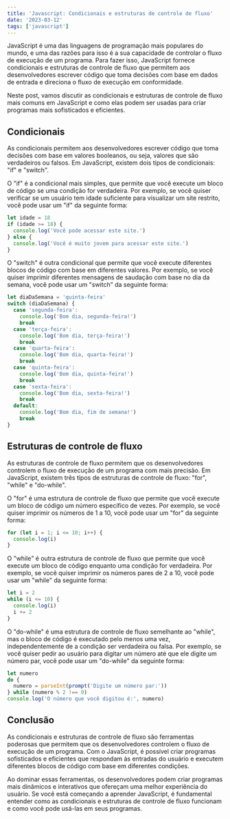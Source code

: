 ```yaml
---
title: 'Javascript: Condicionais e estruturas de controle de fluxo'
date: '2023-03-12'
tags: ['javascript']
---
```


JavaScript é uma das linguagens de programação mais populares do mundo, e uma das razões para isso é a sua capacidade de controlar o fluxo de execução de um programa. Para fazer isso, JavaScript fornece condicionais e estruturas de controle de fluxo que permitem aos desenvolvedores escrever código que toma decisões com base em dados de entrada e direciona o fluxo de execução em conformidade.

Neste post, vamos discutir as condicionais e estruturas de controle de fluxo mais comuns em JavaScript e como elas podem ser usadas para criar programas mais sofisticados e eficientes.

## Condicionais

As condicionais permitem aos desenvolvedores escrever código que toma decisões com base em valores booleanos, ou seja, valores que são verdadeiros ou falsos. Em JavaScript, existem dois tipos de condicionais: "if" e "switch".

O "if" é a condicional mais simples, que permite que você execute um bloco de código se uma condição for verdadeira. Por exemplo, se você quiser verificar se um usuário tem idade suficiente para visualizar um site restrito, você pode usar um "if" da seguinte forma:

```javascript
let idade = 18
if (idade >= 18) {
  console.log('Você pode acessar este site.')
} else {
  console.log('Você é muito jovem para acessar este site.')
}
```

O "switch" é outra condicional que permite que você execute diferentes blocos de código com base em diferentes valores. Por exemplo, se você quiser imprimir diferentes mensagens de saudação com base no dia da semana, você pode usar um "switch" da seguinte forma:

```javascript
let diaDaSemana = 'quinta-feira'
switch (diaDaSemana) {
  case 'segunda-feira':
    console.log('Bom dia, segunda-feira!')
    break
  case 'terça-feira':
    console.log('Bom dia, terça-feira!')
    break
  case 'quarta-feira':
    console.log('Bom dia, quarta-feira!')
    break
  case 'quinta-feira':
    console.log('Bom dia, quinta-feira!')
    break
  case 'sexta-feira':
    console.log('Bom dia, sexta-feira!')
    break
  default:
    console.log('Bom dia, fim de semana!')
    break
}
```

## Estruturas de controle de fluxo

As estruturas de controle de fluxo permitem que os desenvolvedores controlem o fluxo de execução de um programa com mais precisão. Em JavaScript, existem três tipos de estruturas de controle de fluxo: "for", "while" e "do-while".

O "for" é uma estrutura de controle de fluxo que permite que você execute um bloco de código um número específico de vezes. Por exemplo, se você quiser imprimir os números de 1 a 10, você pode usar um "for" da seguinte forma:

```javascript
for (let i = 1; i <= 10; i++) {
  console.log(i)
}
```

O "while" é outra estrutura de controle de fluxo que permite que você execute um bloco de código enquanto uma condição for verdadeira. Por exemplo, se você quiser imprimir os números pares de 2 a 10, você pode usar um "while" da seguinte forma:

```javascript
let i = 2
while (i <= 10) {
  console.log(i)
  i += 2
}
```

O "do-while" é uma estrutura de controle de fluxo semelhante ao "while", mas o bloco de código é executado pelo menos uma vez, independentemente de a condição ser verdadeira ou falsa. Por exemplo, se você quiser pedir ao usuário para digitar um número até que ele digite um número par, você pode usar um "do-while" da seguinte forma:

```javascript
let numero
do {
  numero = parseInt(prompt('Digite um número par:'))
} while (numero % 2 !== 0)
console.log('O número que você digitou é:', numero)
```

## Conclusão

As condicionais e estruturas de controle de fluxo são ferramentas poderosas que permitem que os desenvolvedores controlem o fluxo de execução de um programa. Com o JavaScript, é possível criar programas sofisticados e eficientes que respondam às entradas do usuário e executem diferentes blocos de código com base em diferentes condições.

Ao dominar essas ferramentas, os desenvolvedores podem criar programas mais dinâmicos e interativos que ofereçam uma melhor experiência do usuário. Se você está começando a aprender JavaScript, é fundamental entender como as condicionais e estruturas de controle de fluxo funcionam e como você pode usá-las em seus programas.
